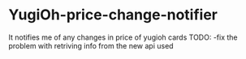 # YugiOh-price-change-notifier
It notifies me of any changes in price of yugioh cards
TODO:
-fix the problem with retriving info from the new api used
